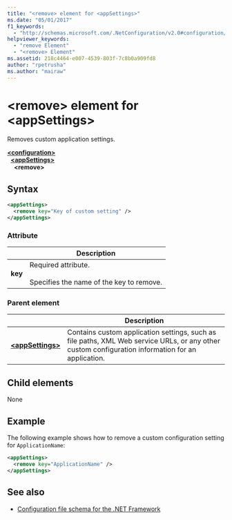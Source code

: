 ```yaml
---
title: "<remove> element for <appSettings>"
ms.date: "05/01/2017"
f1_keywords: 
  - "http://schemas.microsoft.com/.NetConfiguration/v2.0#configuration/appSettings/remove"
helpviewer_keywords: 
  - "remove Element"
  - "<remove> Element"
ms.assetid: 218c4464-e007-4539-803f-7c8b0a909fd8
author: "rpetrusha"
ms.author: "mairaw"
---
```


# \<remove> element for \<appSettings>

Removes custom application settings.

[**\<configuration>**](../configuration-element.md)   
&nbsp;&nbsp;[**\<appSettings>**](appsettings-element-for-configuration.md)   
&nbsp;&nbsp;&nbsp;&nbsp;**\<remove>**

## Syntax

```xml
<appSettings>
  <remove key="Key of custom setting" />
</appSettings>
```

### Attribute

|         | Description |
| ------- | ----------- |
| **key** | Required attribute.<br><br>Specifies the name of the key to remove. |

### Parent element

|     | Description |
| --- | ----------- |
| [**\<appSettings>**](appsettings-element-for-configuration.md) | Contains custom application settings, such as file paths, XML Web service URLs, or any other custom configuration information for an application. |

## Child elements

None

## Example

The following example shows how to remove a custom configuration setting for `ApplicationName`:

```xml
<appSettings>
  <remove key="ApplicationName" />
</appSettings>
```

## See also

- [Configuration file schema for the .NET Framework](../index.md)
